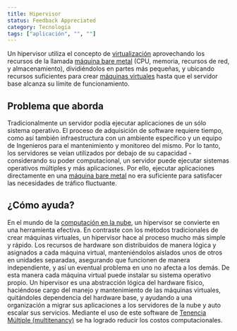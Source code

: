 ```yaml
---
title: Hipervisor
status: Feedback Appreciated
category: Tecnología
tags: ["aplicación", "", ""]
---
```


Un hipervisor utiliza el concepto de [virtualización](/es/virtualization/)
aprovechando los recursos de la llamada [máquina bare metal](/es/bare-metal-machine/)
(CPU, memoria, recursos de red, y almacenamiento), dividiéndolos en partes más pequeñas,
y ubicando recursos suficientes para crear [máquinas virtuales](/es/virtual-machine/)
hasta que el servidor base alcanza su límite de funcionamiento.

## Problema que aborda

Tradicionalmente un servidor podía ejecutar aplicaciones de un sólo sistema operativo.
El proceso de adquisición de software requiere tiempo, como así también infraestructura con un ambiente específico
y un equipo de Ingenieros para el mantenimiento y monitoreo del mismo.
Por lo tanto, los servidores se veían utilizados por debajo de su capacidad - considerando su poder computacional, un servidor puede ejecutar sistemas operativos múltiples y más aplicaciones.
Por ello, ejecutar aplicaciones directamente en una [máquina bare metal](/es/bare-metal-machine/) no era suficiente para satisfacer las necesidades de tráfico fluctuante.

## ¿Cómo ayuda?

En el mundo de la [computación en la nube](/es/cloud-computing/), un hipervisor se convierte en una herramienta efectiva.
En contraste con los métodos tradicionales de crear máquinas virtuales, un hipervisor hace al proceso mucho más simple y rápido.
Los recursos de hardware son distribuidos de manera lógica y asignados a cada máquina virtual, manteniéndolos aislados unos de otros en unidades separadas,
asegurando que funcionen de manera independiente, y así un eventual problema en uno no afecta a los demás.
De esta manera cada máquina virtual puede instalar su sistema operativo propio.
Un hipervisor es una abstracción lógica del hardware físico, haciéndose cargo del manejo y mantenimiento de las máquinas virtuales,
quitándoles dependencia del hardware base, y ayudando a una organización a migrar sus aplicaciones a los servidores de la nube
y auto escalar sus servicios.
Mediante el uso de este software de [Tenencia Múltiple (multitenancy)](/es/multitenancy/) se ha logrado reducir los costos computacionales.